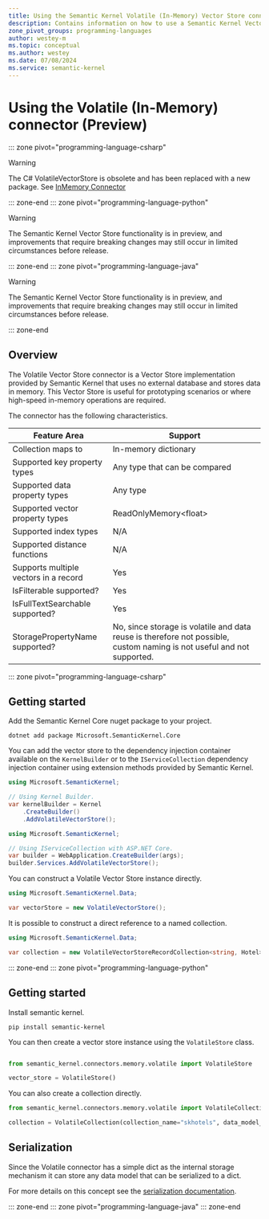 ```yaml
---
title: Using the Semantic Kernel Volatile (In-Memory) Vector Store connector (Preview)
description: Contains information on how to use a Semantic Kernel Vector store connector to access and manipulate data using the Volatile (in-memory) Semantic Kernel supplied vector store.
zone_pivot_groups: programming-languages
author: westey-m
ms.topic: conceptual
ms.author: westey
ms.date: 07/08/2024
ms.service: semantic-kernel
---
```

# Using the Volatile (In-Memory) connector (Preview)

::: zone pivot="programming-language-csharp"

> [!WARNING]
> The C# VolatileVectorStore is obsolete and has been replaced with a new package.  See [InMemory Connector](./inmemory-connector.md)

::: zone-end
::: zone pivot="programming-language-python"

> [!WARNING]
> The Semantic Kernel Vector Store functionality is in preview, and improvements that require breaking changes may still occur in limited circumstances before release.

::: zone-end
::: zone pivot="programming-language-java"

> [!WARNING]
> The Semantic Kernel Vector Store functionality is in preview, and improvements that require breaking changes may still occur in limited circumstances before release.

::: zone-end

## Overview

The Volatile Vector Store connector is a Vector Store implementation provided by Semantic Kernel that uses no external database and stores data in memory.
This Vector Store is useful for prototyping scenarios or where high-speed in-memory operations are required.

The connector has the following characteristics.

| Feature Area                      | Support                                                                                                                          |
|-----------------------------------|----------------------------------------------------------------------------------------------------------------------------------|
| Collection maps to                | In-memory dictionary                                                                                                             |
| Supported key property types      | Any type that can be compared                                                                                                    |
| Supported data property types     | Any type                                                                                                                         |
| Supported vector property types   | ReadOnlyMemory\<float\>                                                                                                          |
| Supported index types             | N/A                                                                                                                              |
| Supported distance functions      | N/A                                                                                                                              |
| Supports multiple vectors in a record | Yes                                                                                                                          |
| IsFilterable supported?           | Yes                                                                                                                              |
| IsFullTextSearchable supported?   | Yes                                                                                                                              |
| StoragePropertyName supported?    | No, since storage is volatile and data reuse is therefore not possible, custom naming is not useful and not supported.           |

::: zone pivot="programming-language-csharp"

## Getting started

Add the Semantic Kernel Core nuget package to your project.

```dotnetcli
dotnet add package Microsoft.SemanticKernel.Core
```

You can add the vector store to the dependency injection container available on the `KernelBuilder` or to the `IServiceCollection` dependency injection container using extension methods provided by Semantic Kernel.

```csharp
using Microsoft.SemanticKernel;

// Using Kernel Builder.
var kernelBuilder = Kernel
    .CreateBuilder()
    .AddVolatileVectorStore();
```

```csharp
using Microsoft.SemanticKernel;

// Using IServiceCollection with ASP.NET Core.
var builder = WebApplication.CreateBuilder(args);
builder.Services.AddVolatileVectorStore();
```

You can construct a Volatile Vector Store instance directly.

```csharp
using Microsoft.SemanticKernel.Data;

var vectorStore = new VolatileVectorStore();
```

It is possible to construct a direct reference to a named collection.

```csharp
using Microsoft.SemanticKernel.Data;

var collection = new VolatileVectorStoreRecordCollection<string, Hotel>("skhotels");
```

::: zone-end
::: zone pivot="programming-language-python"

## Getting started

Install semantic kernel.

```cli
pip install semantic-kernel
```

You can then create a vector store instance using the `VolatileStore` class.

```python

from semantic_kernel.connectors.memory.volatile import VolatileStore

vector_store = VolatileStore()
```

You can also create a collection directly.

```python
from semantic_kernel.connectors.memory.volatile import VolatileCollection

collection = VolatileCollection(collection_name="skhotels", data_model_type=Hotel)
```

## Serialization

Since the Volatile connector has a simple dict as the internal storage mechanism it can store any data model that can be serialized to a dict.

For more details on this concept see the [serialization documentation](./../serialization.md).

::: zone-end
::: zone pivot="programming-language-java"
::: zone-end
